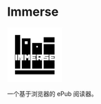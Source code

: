 # Immerse

![](https://github.com/kylqin/immerse/blob/main/src/assets/logo.png?raw=true)

一个基于浏览器的 ePub 阅读器。
